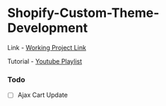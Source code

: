 # Shopify-Custom-Theme-Development

Link - [Working Project Link](https://ccdevshop.myshopify.com/)

Tutorial - [Youtube Playlist](https://www.youtube.com/playlist?list=PLY75B7J77lykA0aYR2ztoNMwrBX86dWlY)

### Todo

- [ ] Ajax Cart Update